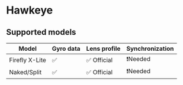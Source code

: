 # Hawkeye

## Supported models

| Model          | Gyro data | Lens profile | Synchronization |
| -------------- | --------- | ------------ | --------------- |
| Firefly X-Lite | ✅         | ✅ Official   | ❗Needed         |
| Naked/Split    | ✅         | ✅ Official   | ❗Needed         |

